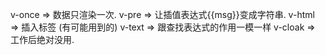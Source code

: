 v-once => 数据只渲染一次.
v-pre => 让插值表达式{{msg}}变成字符串.
v-html => 插入标签 (有可能用到的)
v-text => 跟查找表达式的作用一模一样
v-cloak => 工作后绝对没用.
